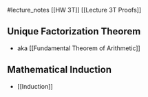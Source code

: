 #lecture_notes [[HW 3T]] [[Lecture 3T Proofs]]

## Unique Factorization Theorem
- aka [[Fundamental Theorem of Arithmetic]] 

## Mathematical Induction 
- [[Induction]] 